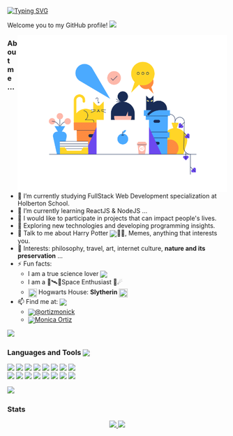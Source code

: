 [![Typing SVG](https://readme-typing-svg.herokuapp.com?font=Oregano&color=%23BB25FF&size=30&lines=Hi%2C+I'm+Monica+Ortiz...+;%3CFront-End+Developer+%2F%3E;Nice+to+meet+you!+)](https://git.io/typing-svg)

Welcome you to my GitHub profile! <img width="30px" src="https://media.giphy.com/media/ObNTw8Uzwy6KQ/giphy.gif" >&nbsp;

<img align="right" width="480" alt="code-gif" src="https://github.com/monicajoa/monicajoa/blob/main/img3.gif?raw=true">

### About me ...

- 🔭 I’m currently studying FullStack Web Development specialization at Holberton School.
- 🌱 I’m currently learning ReactJS & NodeJS ...
- 👯 I would like to participate in projects that can impact people's lives.
- 🤔 Exploring new technologies and developing programming insights.
- 💬 Talk to me about Harry Potter <img align="center" width="25px" src="https://img.icons8.com/plasticine/100/000000/harry-potter.png"/>🧙‍♂️, Memes, anything that interests you.
- 💜 Interests: philosophy, travel, art, internet culture, **nature and its preservation** ...
- ⚡ Fun facts:
  - I am a true science lover <img align="center" width="25px" src="https://img.icons8.com/external-victoruler-linear-colour-victoruler/64/000000/external-science-education-and-school-victoruler-linear-colour-victoruler.png"/>
  - I am a 🔭🛰🌌Space Enthusiast 🌠☄
  - <img align="center" width="20px" height="20px" src="https://github.com/JayantGoel001/JayantGoel001/blob/master/PNG/house.png" /> Hogwarts House: **Slytherin** <img align="center" width="20px" height="20px" src="https://github.com/JayantGoel001/JayantGoel001/blob/master/PNG/Slytherin_ClearBG.png">
- 📫 Find me at: <img align="center" width="40px" src='https://raw.githubusercontent.com/ShahriarShafin/ShahriarShafin/main/Assets/handshake.gif' >
  - <img align="center" width="25px" src="https://img.icons8.com/color/48/000000/twitter--v1.png"/>[@ortizmonick](https://twitter.com/ortizmonick)
  - <img align="center" width="25" src="https://img.icons8.com/color/48/000000/linkedin.png"/>[Monica Ortiz](https://www.linkedin.com/in/m%C3%B3nica-ortiz-%C3%A1lvarez/)

<!--Trap--:)-->
<a href="https://github.com/404"><img src="https://user-images.githubusercontent.com/73097560/115834477-dbab4500-a447-11eb-908a-139a6edaec5c.gif"></a>

### Languages and Tools <img align="center" width="25px" src = "https://media2.giphy.com/media/QssGEmpkyEOhBCb7e1/giphy.gif?cid=ecf05e47a0n3gi1bfqntqmob8g9aid1oyj2wr3ds3mg700bl&rid=giphy.gif" >

<code><img src="https://img.icons8.com/color/48/000000/html-5--v1.png"/></code>
<code><img src="https://img.icons8.com/color/48/000000/css3.png"/></code>
<code><img src="https://img.icons8.com/fluency/48/000000/figma.png"/></code>
<code><img src="https://img.icons8.com/color/48/000000/javascript--v2.png"/></code>
<code><img src="https://img.icons8.com/color/48/000000/typescript.png"/></code>
<code><img src="https://img.icons8.com/color/48/000000/react-native.png"/></code>
<code><img src="https://img.icons8.com/color/48/000000/sass.png"/></code>
<code><img src="https://img.icons8.com/color/48/000000/bootstrap.png"/></code>
<br />
<code><img src="https://img.icons8.com/fluency/48/000000/node-js.png"/></code>
<code><img src="https://img.icons8.com/color/48/000000/c-programming.png"/></code>
<code><img src="https://img.icons8.com/plasticine/48/000000/bash.png"/></code>
<code><img src="https://img.icons8.com/color/48/000000/git.png"/></code>
<code><img src="https://img.icons8.com/color/48/000000/python--v2.png"/></code>
<code><img src="https://img.icons8.com/color/48/000000/mysql-logo.png"/></code>
<code><img src="https://img.icons8.com/color/48/000000/visual-studio-code-2019.png"/></code>
<code><img src="https://img.icons8.com/color/48/000000/ubuntu--v1.png"/></code>

<!--Trap--:)-->
<a href="https://github.com/404"><img src="https://user-images.githubusercontent.com/73097560/115834477-dbab4500-a447-11eb-908a-139a6edaec5c.gif"></a>

### Stats

<p align="center">
<a href="https://github.com/monicajoa">
  <img height="180em" src="https://github-readme-stats.vercel.app/api?username=monicajoa&show_icons=true&theme=material-palenight&include_all_commits=true&count_private=true" />
  <img height="180em" src="https://github-readme-stats-eight-theta.vercel.app/api/top-langs/?username=monicajoa&layout=compact&langs_count=8&theme=material-palenight"/>
</a>
</p>


